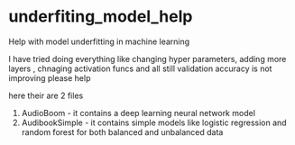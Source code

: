# underfiting_model_help
Help with model underfitting in machine learning

I have tried doing everything like changing hyper parameters, adding more layers , chnaging activation funcs and all still validation accuracy is not improving please help 

here their are 2 files 
1. AudioBoom - it contains a deep learning neural network model
2. AudibookSimple - it contains simple models like logistic regression and random forest for both balanced and unbalanced data
